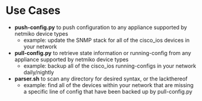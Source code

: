 # Use Cases
- **push-config.py** to push configuration to any appliance supported by netmiko device types
  * example: update the SNMP stack for all of the cisco_ios devices in your network
- **pull-config.py**  to retrieve state information or running-config from any appliance supported by netmiko device types
  * example: backup all of the cisco_ios running-configs in your network daily/nightly
- **parser.sh** to scan any directory for desired syntax, or the lackthereof
  * example: find all of the devices within your network that are missing a specific line of config that have been backed up by pull-config.py
